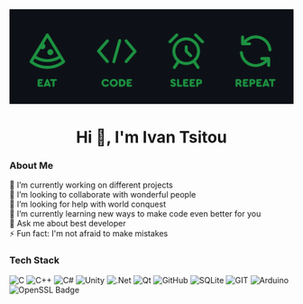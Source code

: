 <img src="https://github.com/Ivanoka/Ivanoka/blob/main/images/header.gif"/>

<h1 align="center">Hi 👋, I'm Ivan Tsitou</h1>

### About Me
🔭 I’m currently working on different projects<br>
👯 I’m looking to collaborate with wonderful people<br>
🤝 I’m looking for help with world conquest<br>
🌱 I’m currently learning new ways to make code even better for you<br>
💬 Ask me about best developer<br>
⚡ Fun fact: I'm not afraid to make mistakes<br>

### Tech Stack
![C](https://img.shields.io/badge/c-%2300599C.svg?style=for-the-badge&logo=c&logoColor=white) ![C++](https://img.shields.io/badge/c++-%2300599C.svg?style=for-the-badge&logo=c%2B%2B&logoColor=white) ![C#](https://img.shields.io/badge/c%23-%23239120.svg?style=for-the-badge&logo=csharp&logoColor=white) ![Unity](https://img.shields.io/badge/unity-%23000000.svg?style=for-the-badge&logo=unity&logoColor=white) ![.Net](https://img.shields.io/badge/.NET-5C2D91?style=for-the-badge&logo=.net&logoColor=white) ![Qt](https://img.shields.io/badge/Qt-%23217346.svg?style=for-the-badge&logo=Qt&logoColor=white) ![GitHub](https://img.shields.io/badge/GitHub-%23121011.svg?style=for-the-badge&logo=github&logoColor=white) ![SQLite](https://img.shields.io/badge/sqlite-%2307405e.svg?style=for-the-badge&logo=sqlite&logoColor=white) ![GIT](https://img.shields.io/badge/Git-fc6d26?style=for-the-badge&logo=git&logoColor=white) ![Arduino](https://img.shields.io/badge/-Arduino-00979D?style=for-the-badge&logo=Arduino&logoColor=white) ![OpenSSL Badge](https://img.shields.io/badge/OpenSSL-721412?style=for-the-badge&logo=openssl&logoColor=white)
